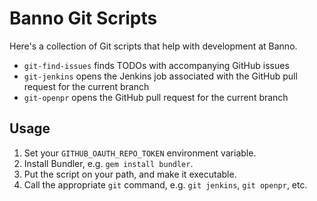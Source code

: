 # Banno Git Scripts

Here's a collection of Git scripts that help with development at Banno.

* `git-find-issues` finds TODOs with accompanying GitHub issues
* `git-jenkins` opens the Jenkins job associated with the GitHub pull request for the current branch
* `git-openpr` opens the GitHub pull request for the current branch

## Usage

1. Set your `GITHUB_OAUTH_REPO_TOKEN` environment variable.
2. Install Bundler, e.g. `gem install bundler`.
3. Put the script on your path, and make it executable.
4. Call the appropriate `git` command, e.g. `git jenkins`, `git openpr`, etc.
